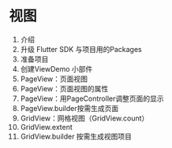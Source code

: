 # 视图

1. 介绍
2. 升级 Flutter SDK 与项目用的Packages
3. 准备项目
4. 创建ViewDemo 小部件
5. PageView：页面视图
6. PageView：页面视图的属性
7. PageView：用PageController调整页面的显示
8. PageView.builder按需生成页面
9. GridView：网格视图（GridView.count）
10. GridView.extent
11. GridView.builder 按需生成视图项目
